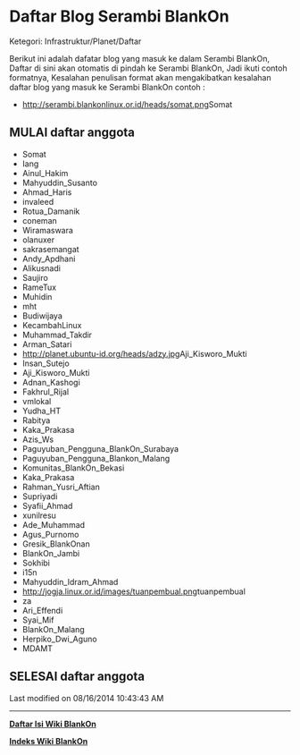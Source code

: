 # Daftar Blog Serambi BlankOn

Ketegori: Infrastruktur/Planet/Daftar

Berikut ini adalah dafatar blog yang masuk ke dalam Serambi BlankOn, Daftar di
sini akan otomatis di pindah ke Serambi BlankOn, Jadi ikuti contoh formatnya,
Kesalahan penulisan format akan mengakibatkan kesalahan daftar blog yang masuk
ke Serambi BlankOn
contoh :

  * ​http://serambi.blankonlinux.or.id/heads/somat.png ​Somat
## MULAI daftar anggota
  * ​Somat
  * ​Iang
  * ​Ainul_Hakim
  * ​Mahyuddin_Susanto
  * ​Ahmad_Haris
  * ​invaleed
  * ​Rotua_Damanik
  * ​coneman
  * ​Wiramaswara
  * ​olanuxer
  * ​sakrasemangat
  * ​Andy_Apdhani
  * ​Alikusnadi
  * ​Saujiro
  * ​RameTux
  * ​Muhidin
  * ​mht
  * ​Budiwijaya
  * ​KecambahLinux
  * ​Muhammad_Takdir
  * ​Arman_Satari
  * ​http://planet.ubuntu-id.org/heads/adzy.jpg ​Aji_Kisworo_Mukti
  * ​Insan_Sutejo
  * ​Aji_Kisworo_Mukti
  * ​Adnan_Kashogi
  * ​Fakhrul_Rijal
  * ​vmlokal
  * ​Yudha_HT
  * ​Rabitya
  * ​Kaka_Prakasa
  * ​Azis_Ws
  * ​Paguyuban_Pengguna_BlankOn_Surabaya
  * ​Paguyuban_Pengguna_Blankon_Malang
  * ​Komunitas_BlankOn_Bekasi
  * ​Kaka_Prakasa
  * ​Rahman_Yusri_Aftian
  * ​Supriyadi
  * ​Syafii_Ahmad
  * ​xunilresu
  * ​Ade_Muhammad
  * ​Agus_Purnomo
  * ​Gresik_BlankOnan
  * ​BlankOn_Jambi
  * ​Sokhibi
  * ​i15n
  * ​Mahyuddin_Idram_Ahmad
  * ​http://jogja.linux.or.id/images/tuanpembual.png ​tuanpembual
  * ​za
  * ​Ari_Effendi
  * ​Syai_Mif
  * ​BlankOn_Malang
  * ​Herpiko_Dwi_Aguno
  * ​MDAMT

## SELESAI daftar anggota

Last modified on 08/16/2014 10:43:43 AM

---
[**Daftar Isi Wiki BlankOn**](/wiki/DaftarIsi/index.html)
 
[**Indeks Wiki BlankOn**](/wiki/Indeks.html)
